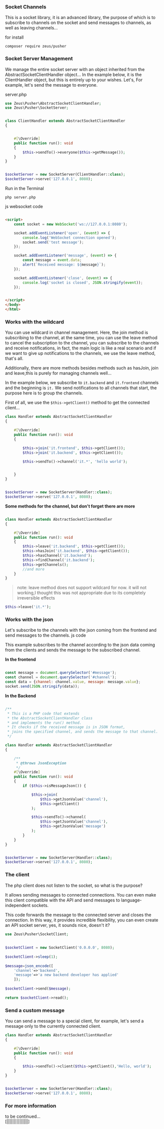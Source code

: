 
### Socket Channels

This is a socket library, it is an advanced library, the purpose of which is to subscribe to channels on the socket and send messages to channels, as well as leaving channels...

for install
```console
composer require zeus/pusher
```

### Socket Server Management
We manage the entire socket server with an object inherited from the AbstractSocketClientHandler object...
In the example below, it is the ClientHandler object, but this is entirely up to your wishes.
Let's, For example, let's send the message to everyone.



server.php
```php
use Zeus\Pusher\AbstractSocketClientHandler;
use Zeus\Pusher\SocketServer;


class ClientHandler extends AbstractSocketClientHandler
{


    #[\Override]
    public function run(): void
    {
        $this->sendTo()->everyone($this->getMessage());
    }
}


$socketServer = new SocketServer(ClientHandler::class);
$socketServer->serve('127.0.0.1', 8080);

```
Run in the Terminal
```console
php server.php
```
js websocket code

```html

<script>
    const socket = new WebSocket('ws://127.0.0.1:8080');

    socket.addEventListener('open', (event) => {
        console.log('WebSocket connection opened');
        socket.send('test message');
    });

    socket.addEventListener('message', (event) => {
        const message = event.data;
        alert(`Received message: ${message}`);
    });

    socket.addEventListener('close', (event) => {
        console.log('socket is closed', JSON.stringify(event));
    });


</script>
</body>
</html>
```

### Works with the wildcard

You can use wildcard in channel management.
Here, the join method is subscribing to the channel, at the same time, you can use the leave method to cancel the subscription to the channel, you can subscribe to the channels and receive notifications, in fact, the main logic is like a real scenario and if we want to give up notifications to the channels, we use the leave method, that's all.

Additionally, there are more methods besides methods such as hasJoin, 
join and leave,this is purely for managing channels well...

In the example below, we subscribe to `it.backend` and `it.frontend` channels and the beginning is `it.` We send notifications to all channels that start,
the purpose here is to group the channels.

First of all, we use the `$this->getClient()` method to get the connected client...

```php
class Handler extends AbstractSocketClientHandler
{

    #[\Override]
    public function run(): void
    {

        $this->join('it.frontend', $this->getClient());
        $this->join('it.backend', $this->getClient());

        $this->sendTo()->channel('it.*', 'hello world');


    }
}


$socketServer = new SocketServer(Handler::class);
$socketServer->serve('127.0.0.1', 8080);
```

**Some methods for the channel, but don't forget there are more**

```php

class Handler extends AbstractSocketClientHandler
{

    #[\Override]
    public function run(): void
    {
        $this->leave('it.backend', $this->getClient());
        $this->hasJoin('it.backend', $this->getClient());
        $this->hasChannel('it.backend');
        $this->findChannel('it.backend');
        $this->getChannels();
        //and more
    }
}
```

> note: leave method does not support wildcard for now.
> it will not working,I thought this was not appropriate due to its completely irreversible effects
```php
$this->leave('it.*');
```
### Works with the json
Let's subscribe to the channels with the json coming from the frontend and send messages to the channels.
js code

This example subscribes to the channel according to the json data coming from the clients
and sends the message to the subscribed channel.

**In the frontend**
```javascript

const message = document.querySelector('#message');
const channel = document.querySelector('#channel');
const data = {channel: channel.value, message: message.value};
socket.send(JSON.stringify(data));

```
**In the Backend**
```php

/**
 * This is a PHP code that extends
 * the AbstractSocketClientHandler class
 * and implements the run() method.
 * It checks if the received message is in JSON format,
 * joins the specified channel, and sends the message to that channel.
 */

class Handler extends AbstractSocketClientHandler
{

    /**
     * @throws JsonException
     */
    #[\Override]
    public function run(): void
    {
        if ($this->isMessageJson()) {

            $this->join(
                $this->getJsonValue('channel'),
                $this->getClient()
            );

            $this->sendTo()->channel(
                $this->getJsonValue('channel'),
                $this->getJsonValue('message')
            );
        }
    }
}


$socketServer = new SocketServer(Handler::class);
$socketServer->serve('127.0.0.1', 8080);
```

### The client

The php client does not listen to the socket, so what is the purpose?

It allows sending messages to connected connections.
You can even make this client compatible with the API and send messages to language-independent sockets.

This code forwards the message to the connected server and closes the connection.
In this way, it provides incredible flexibility,
you can even create an API socket server, yes, it sounds nice, doesn't it?



```php
use Zeus\Pusher\SocketClient;                                     
                                                                  
                                                                  
$socketClient = new SocketClient('0.0.0.0', 8080);                
                                                                  
$socketClient->sleep(1);                                          
                                                                  
$message=json_encode([
    'channel'=>'backend',
    'message'=>'a new backend developer has applied'
    ]);    
         
$socketClient->send($message);                                    
                                                                  
return $socketClient->read();                                     
```
### Send a custom message
You can send a message to a special client, for example, let's send a message only to the currently connected client.
```php
class Handler extends AbstractSocketClientHandler
{

    #[\Override]
    public function run(): void
    {

        $this->sendTo()->client($this->getClient(),'Hello, world');
    }
}


$socketServer = new SocketServer(Handler::class);
$socketServer->serve('127.0.0.1', 8080);
```
### For more information
to be continued...
<br>
[|||||||||||||||]
